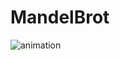# MandelBrot
![animation](https://github.com/user-attachments/assets/74ece642-70fe-4355-9f5b-19f3dcdadc28)

